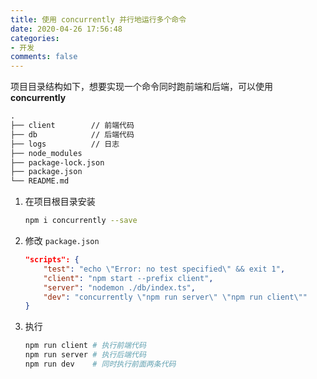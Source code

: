 ```yaml
---
title: 使用 concurrently 并行地运行多个命令
date: 2020-04-26 17:56:48
categories:
- 开发
comments: false
---
```


项目目录结构如下，想要实现一个命令同时跑前端和后端，可以使用 **concurrently**

<!-- more -->

```markdown
.
├── client        // 前端代码
├── db            // 后端代码
├── logs          // 日志
├── node_modules
├── package-lock.json
├── package.json
└── README.md
```



1. 在项目根目录安装

   ```bash
   npm i concurrently --save
   ```

2. 修改 `package.json`

   ```json
   "scripts": {
       "test": "echo \"Error: no test specified\" && exit 1",
       "client": "npm start --prefix client",
       "server": "nodemon ./db/index.ts",
       "dev": "concurrently \"npm run server\" \"npm run client\""
   }
   ```

3. 执行

   ```bash
   npm run client # 执行前端代码
   npm run server # 执行后端代码
   npm run dev    # 同时执行前面两条代码
   ```

   

